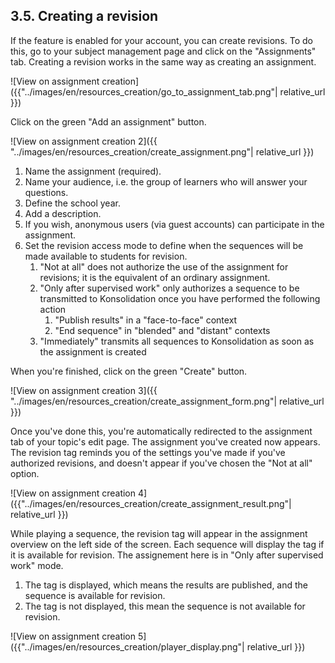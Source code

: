 ## 3.5. Creating a revision

If the feature is enabled for your account, you can create revisions.
To do this, go to your subject management page and click on the "Assignments" tab.
Creating a revision works in the same way as creating an assignment.

![View on assignment creation]({{"../images/en/resources_creation/go_to_assignment_tab.png"| relative_url }})

Click on the green "Add an assignment" button.

![View on assignment creation 2]({{ "../images/en/resources_creation/create_assignment.png"| relative_url }})

1. Name the assignment (required).
2. Name your audience, i.e. the group of learners who will answer your questions.
3. Define the school year.
4. Add a description.
5. If you wish, anonymous users (via guest accounts) can participate in the assignment.
6. Set the revision access mode to define when the sequences will be made available to students for revision.
   1. "Not at all" does not authorize the use of the assignment for revisions; it is the equivalent of an ordinary assignment.
   2. "Only after supervised work" only authorizes a sequence to be transmitted to Konsolidation once you have performed the following action
      1. "Publish results" in a "face-to-face" context
      2. "End sequence" in "blended" and "distant" contexts
   3. "Immediately" transmits all sequences to Konsolidation as soon as the assignment is created

When you're finished, click on the green "Create" button.

![View on assignment creation 3]({{ "../images/en/resources_creation/create_assignment_form.png"| relative_url }})

Once you've done this, you're automatically redirected to the assignment tab of your topic's edit page. The assignment you've created now appears.
The revision tag reminds you of the settings you've made if you've authorized revisions, and doesn't appear if you've chosen the "Not at all" option.

![View on assignment creation 4]({{"../images/en/resources_creation/create_assignment_result.png"| relative_url }})

While playing a sequence, the revision tag will appear in the assignment overview on the left side of the screen.
Each sequence will display the tag if it is available for revision. The assignement here is in "Only after supervised work" mode.
1. The tag is displayed, which means the results are published, and the sequence is available for revision.
2. The tag is not displayed, this mean the sequence is not available for revision.

![View on assignment creation 5]({{"../images/en/resources_creation/player_display.png"| relative_url }})
   